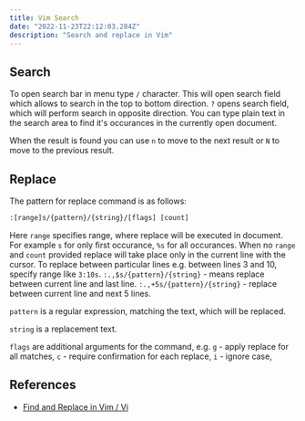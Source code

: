 ```yaml
---
title: Vim Search
date: "2022-11-23T22:12:03.284Z"
description: "Search and replace in Vim"
---
```


## Search

To open search bar in menu type `/` character. This will open search field which allows to search in the
top to bottom direction. `?` opens search field, which will perform search in opposite direction.
You can type plain text in the search area to find it's occurances in the currently open document.

When the result is found you can use `n` to move to the next result or `N` to move to the previous result.

## Replace

The pattern for replace command is as follows:

```txt
:[range]s/{pattern}/{string}/[flags] [count]
```

Here `range` specifies range, where replace will be executed in document.
For example `s` for only first occurance, `%s` for all occurances. 
When no `range` and `count` provided replace will take place only in the
current line with the cursor.
To replace between particular lines e.g. between lines 3 and 10, specify range like `3:10s`.
`:.,$s/{pattern}/{string}` - means replace between current line and last line.
`:.,+5s/{pattern}/{string}` - replace between current line and next 5 lines.

`pattern` is a regular expression, matching the text, which will be replaced.

`string` is a replacement text.

`flags` are additional arguments for the command, e.g. `g` - apply replace for all matches,
`c` - require confirmation for each replace, `i` - ignore case,

## References

- [Find and Replace in Vim / Vi](https://linuxize.com/post/vim-find-replace/)
